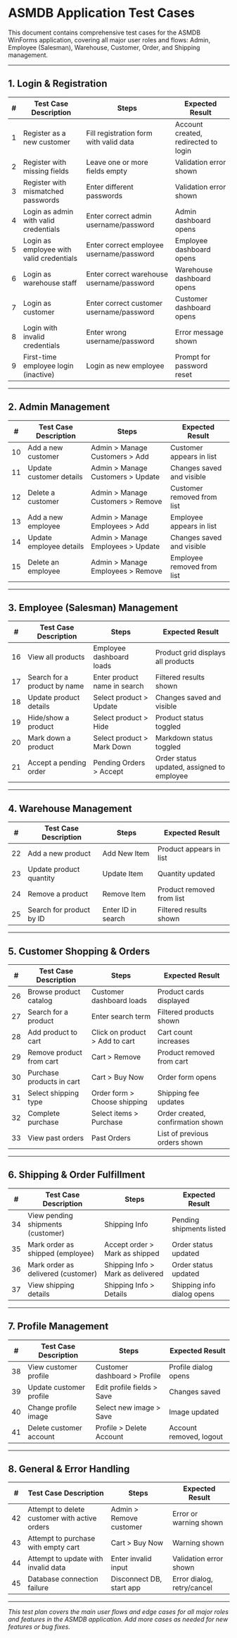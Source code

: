 # ASMDB Application Test Cases

This document contains comprehensive test cases for the ASMDB WinForms application, covering all major user roles and flows: Admin, Employee (Salesman), Warehouse, Customer, Order, and Shipping management.

---

## 1. Login & Registration

| #  | Test Case Description | Steps | Expected Result |
|----|----------------------|-------|-----------------|
| 1  | Register as a new customer | Fill registration form with valid data | Account created, redirected to login |
| 2  | Register with missing fields | Leave one or more fields empty | Validation error shown |
| 3  | Register with mismatched passwords | Enter different passwords | Validation error shown |
| 4  | Login as admin with valid credentials | Enter correct admin username/password | Admin dashboard opens |
| 5  | Login as employee with valid credentials | Enter correct employee username/password | Employee dashboard opens |
| 6  | Login as warehouse staff | Enter correct warehouse username/password | Warehouse dashboard opens |
| 7  | Login as customer | Enter correct customer username/password | Customer dashboard opens |
| 8  | Login with invalid credentials | Enter wrong username/password | Error message shown |
| 9  | First-time employee login (inactive) | Login as new employee | Prompt for password reset |

---

## 2. Admin Management

| #  | Test Case Description | Steps | Expected Result |
|----|----------------------|-------|-----------------|
| 10 | Add a new customer | Admin > Manage Customers > Add | Customer appears in list |
| 11 | Update customer details | Admin > Manage Customers > Update | Changes saved and visible |
| 12 | Delete a customer | Admin > Manage Customers > Remove | Customer removed from list |
| 13 | Add a new employee | Admin > Manage Employees > Add | Employee appears in list |
| 14 | Update employee details | Admin > Manage Employees > Update | Changes saved and visible |
| 15 | Delete an employee | Admin > Manage Employees > Remove | Employee removed from list |

---

## 3. Employee (Salesman) Management

| #  | Test Case Description | Steps | Expected Result |
|----|----------------------|-------|-----------------|
| 16 | View all products | Employee dashboard loads | Product grid displays all products |
| 17 | Search for a product by name | Enter product name in search | Filtered results shown |
| 18 | Update product details | Select product > Update | Changes saved and visible |
| 19 | Hide/show a product | Select product > Hide | Product status toggled |
| 20 | Mark down a product | Select product > Mark Down | Markdown status toggled |
| 21 | Accept a pending order | Pending Orders > Accept | Order status updated, assigned to employee |

---

## 4. Warehouse Management

| #  | Test Case Description | Steps | Expected Result |
|----|----------------------|-------|-----------------|
| 22 | Add a new product | Add New Item | Product appears in list |
| 23 | Update product quantity | Update Item | Quantity updated |
| 24 | Remove a product | Remove Item | Product removed from list |
| 25 | Search for product by ID | Enter ID in search | Filtered results shown |

---

## 5. Customer Shopping & Orders

| #  | Test Case Description | Steps | Expected Result |
|----|----------------------|-------|-----------------|
| 26 | Browse product catalog | Customer dashboard loads | Product cards displayed |
| 27 | Search for a product | Enter search term | Filtered products shown |
| 28 | Add product to cart | Click on product > Add to cart | Cart count increases |
| 29 | Remove product from cart | Cart > Remove | Product removed from cart |
| 30 | Purchase products in cart | Cart > Buy Now | Order form opens |
| 31 | Select shipping type | Order form > Choose shipping | Shipping fee updates |
| 32 | Complete purchase | Select items > Purchase | Order created, confirmation shown |
| 33 | View past orders | Past Orders | List of previous orders shown |

---

## 6. Shipping & Order Fulfillment

| #  | Test Case Description | Steps | Expected Result |
|----|----------------------|-------|-----------------|
| 34 | View pending shipments (customer) | Shipping Info | Pending shipments listed |
| 35 | Mark order as shipped (employee) | Accept order > Mark as shipped | Order status updated |
| 36 | Mark order as delivered (customer) | Shipping Info > Mark as delivered | Order status updated |
| 37 | View shipping details | Shipping Info > Details | Shipping info dialog opens |

---

## 7. Profile Management

| #  | Test Case Description | Steps | Expected Result |
|----|----------------------|-------|-----------------|
| 38 | View customer profile | Customer dashboard > Profile | Profile dialog opens |
| 39 | Update customer profile | Edit profile fields > Save | Changes saved |
| 40 | Change profile image | Select new image > Save | Image updated |
| 41 | Delete customer account | Profile > Delete Account | Account removed, logout |

---

## 8. General & Error Handling

| #  | Test Case Description | Steps | Expected Result |
|----|----------------------|-------|-----------------|
| 42 | Attempt to delete customer with active orders | Admin > Remove customer | Error or warning shown |
| 43 | Attempt to purchase with empty cart | Cart > Buy Now | Warning shown |
| 44 | Attempt to update with invalid data | Enter invalid input | Validation error shown |
| 45 | Database connection failure | Disconnect DB, start app | Error dialog, retry/cancel |

---

*This test plan covers the main user flows and edge cases for all major roles and features in the ASMDB application. Add more cases as needed for new features or bug fixes.* 